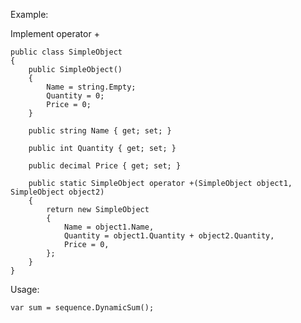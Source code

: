 Example:

Implement operator +

    public class SimpleObject
    {
        public SimpleObject()
        {
            Name = string.Empty;
            Quantity = 0;
            Price = 0;
        }

        public string Name { get; set; }

        public int Quantity { get; set; }

        public decimal Price { get; set; }

        public static SimpleObject operator +(SimpleObject object1, SimpleObject object2)
        {
            return new SimpleObject
            {
                Name = object1.Name,
                Quantity = object1.Quantity + object2.Quantity,
                Price = 0,
            };
        }
    }


Usage:

    var sum = sequence.DynamicSum();
